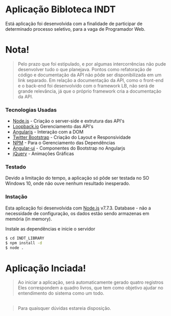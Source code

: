 # Aplicação Bibloteca INDT


Está aplicação foi desenvolvida com a finalidade de participar de determinado processo seletivo, para a vaga de Programador Web.


# Nota!

> Pelo prazo que foi estipulado, e por algumas intercorrências
> não pude desenvolver tudo o que planejava. Pontos como  refatoração de código e   documentação da API não pôde ser disponibilizada em um link separado.
> Em relação a documentação da API, como o front-end e o back-end foi desenvolvido 
> com o framework LB, não será de grande relevância, já que o próprio framework cria a documentação da API.


### Tecnologias Usadas

* [Node.js](https://nodejs.org/en/) - Criação o server-side e extrutura das API's
* [Loopback.io](loopback.io)  Gerenciamento das API's
* [Angularjs](https://angularjs.org) - Interação com a DOM
* [Twitter Bootstrap](getbootstrap.com) - Criação do Layout e Responsividade
* [NPM](NPMJS.com) - Para o Gerenciamento das Dependências
* [Angular-ui](angular-ui.github.io) - Componentes do Bootstrap no Angularjs
* [jQuery](https://jquery.com/) - Animações Gráficas

### Testado

Devido a limitação do tempo, a aplicação só pôde ser testada no SO Windows 10, onde não ouve nenhum resultado inesperado.

### Instação

Esta aplicação foi desenvolvida com [Node.js](https://nodejs.org/) v7.7.3.
Database - não a necessidade de configuração, os dados estão sendo armazenas em memória (in memory).

Instale as dependências e inicie o servidor

```sh
$ cd INDT_LIBRARY
$ npm install -d
$ node .
```

# Aplicação Inciada!

> Ao iniciar a aplicação, será automaticamente gerado quatro registros
> Eles correspondem a quadro livros, que tem como objetivo ajudar no entendimento
> do sistema como um todo.

##

>Para quaisquer dúvidas estareia disposição.
 
 
 
